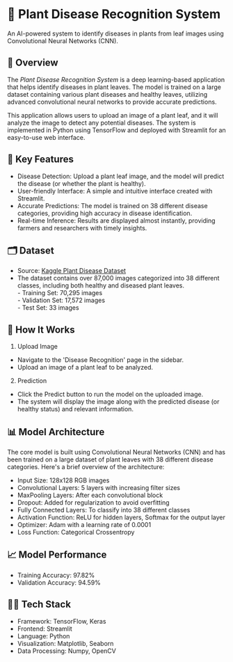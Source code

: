 # 🌿 Plant Disease Recognition System

An AI-powered system to identify diseases in plants from leaf images using Convolutional Neural Networks (CNN).

## 📜 Overview
The *Plant Disease Recognition System* is a deep learning-based application that helps identify diseases in plant leaves. The model is trained on a large dataset containing various plant diseases and healthy leaves, utilizing advanced convolutional neural networks to provide accurate predictions.

This application allows users to upload an image of a plant leaf, and it will analyze the image to detect any potential diseases. The system is implemented in Python using TensorFlow and deployed with Streamlit for an easy-to-use web interface.

## 🎯 Key Features
- Disease Detection: Upload a plant leaf image, and the model will predict the disease (or whether the plant is healthy).
- User-friendly Interface: A simple and intuitive interface created with Streamlit.
- Accurate Predictions: The model is trained on 38 different disease categories, providing high accuracy in disease identification.
- Real-time Inference: Results are displayed almost instantly, providing farmers and researchers with timely insights.

## 🗂️ Dataset
- Source: [Kaggle Plant Disease Dataset](https://www.kaggle.com/datasets/vipoooool/new-plant-diseases-dataset)
- The dataset contains over 87,000 images categorized into 38 different classes, including both healthy and diseased plant leaves.<br>
         - Training Set: 70,295 images<br>
         - Validation Set: 17,572 images<br>
         - Test Set: 33 images

## 🚀 How It Works
1. Upload Image
- Navigate to the 'Disease Recognition' page in the sidebar.<br>
- Upload an image of a plant leaf to be analyzed.
2. Prediction
- Click the Predict button to run the model on the uploaded image.<br>
- The system will display the image along with the predicted disease (or healthy status) and relevant information.

## 📊 Model Architecture
The core model is built using Convolutional Neural Networks (CNN) and has been trained on a large dataset of plant leaves with 38 different disease categories. Here's a brief overview of the architecture:

- Input Size: 128x128 RGB images
- Convolutional Layers: 5 layers with increasing filter sizes
- MaxPooling Layers: After each convolutional block
- Dropout: Added for regularization to avoid overfitting
- Fully Connected Layers: To classify into 38 different classes
- Activation Function: ReLU for hidden layers, Softmax for the output layer
- Optimizer: Adam with a learning rate of 0.0001
- Loss Function: Categorical Crossentropy

## 📈 Model Performance
- Training Accuracy: 97.82%
- Validation Accuracy: 94.59%

## 👩‍💻 Tech Stack
- Framework: TensorFlow, Keras
- Frontend: Streamlit
- Language: Python
- Visualization: Matplotlib, Seaborn
- Data Processing: Numpy, OpenCV
